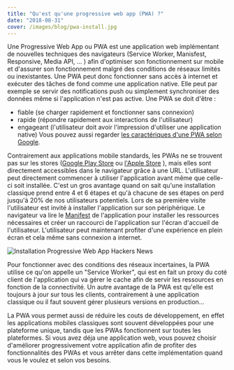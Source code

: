 ```yaml
---
title: "Qu'est qu'une progressive web app (PWA) ?"
date: "2018-08-31"
cover: /images/blog/pwa-install.jpg
---
```


Une Progressive Web App ou PWA est une application web implémentant de nouvelles techniques des navigateurs (Service Worker, Manisfest, Responsive, Media API, ... ) afin d'optimiser son fonctionnement sur mobile et d'assurer son fonctionnement malgré des conditions de réseaux limités ou inexistantes. Une PWA peut donc fonctionner sans accès à internet et exécuter des tâches de fond comme une application native. Elle peut par exemple se servir des notifications push ou simplement synchroniser des données même si l'application n'est pas active. Une PWA se doit d'être :
- fiable (se charger rapidement et fonctionner sans connexion)
- rapide (répondre rapidement aux interactions de l'utilisateur)
- engageant (l'utilisateur doit avoir l'impression d'utiliser une application native)
Vous pouvez aussi regarder [les caractériques d'une PWA selon Google](https://developers.google.com/web/progressive-web-apps/).

Contrairement aux applications mobile standards, les PWAs ne se trouvent pas sur les stores ([Google Play Store](https://play.google.com/store/apps?hl=fr) ou [l'Apple Store](https://www.apple.com/ca/fr/ios/app-store/) ), mais elles sont directement accessibles dans le navigateur grâce à une URL. L'utilisateur peut directement commencer à utiliser l'application avant même que celle-ci soit installée. C'est un gros avantage quand on sait qu'une installation classique prend entre 4 et 6 étapes et qu'à chacune de ses étapes on perd jusqu'à 20% de nos utilisateurs potentiels.
Lors de sa première visite l'utilisateur est invité à installer l'application sur son périphérique. Le navigateur va lire le [Manifest](https://developers.google.com/web/fundamentals/web-app-manifest/) de l'application pour installer les ressources nécessaires et créer un raccourci de l'application sur l'écran d'accueil de l'utilisateur. L'utilisateur peut maintenant profiter d'une expérience en plein écran et cela même sans connexion a internet.

![Installation Progressive Web App Hackers News](/images/blog/pwa-install.jpg)

Pour fonctionner avec des conditions des réseaux incertaines, la PWA utilise ce qu'on appelle un "Service Worker", qui est en fait un proxy du coté client de l'application qui va gérer le cache afin de servir les ressources en fonction de la connectivité. Un autre avantage de la PWA est qu'elle est toujours à jour sur tous les clients, contrairement à une application classique ou il faut souvent gérer plusieurs versions en production...

La PWA vous permet aussi de réduire les couts de développement, en effet les applications mobiles classiques sont souvent développées pour une plateforme unique, tandis que les PWAs fonctionnent sur toutes les plateformes. Si vous avez déja une application web, vous pouvez choisir d'améliorer progressivement votre application afin de profiter des fonctionnalités des PWAs et vous arrêter dans cette implémentation quand vous le voulez et selon vos besoins.





